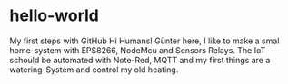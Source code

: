 # hello-world
My first steps with GitHub
Hi Humans!
Günter here, I like to make a smal home-system with EPS8266, NodeMcu and Sensors Relays. The IoT schould be automated with Note-Red, MQTT and my first things are a watering-System and control my old heating.
